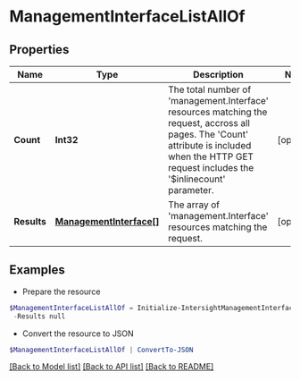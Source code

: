 # ManagementInterfaceListAllOf
## Properties

Name | Type | Description | Notes
------------ | ------------- | ------------- | -------------
**Count** | **Int32** | The total number of &#39;management.Interface&#39; resources matching the request, accross all pages. The &#39;Count&#39; attribute is included when the HTTP GET request includes the &#39;$inlinecount&#39; parameter. | [optional] 
**Results** | [**ManagementInterface[]**](ManagementInterface.md) | The array of &#39;management.Interface&#39; resources matching the request. | [optional] 

## Examples

- Prepare the resource
```powershell
$ManagementInterfaceListAllOf = Initialize-IntersightManagementInterfaceListAllOf  -Count null `
 -Results null
```

- Convert the resource to JSON
```powershell
$ManagementInterfaceListAllOf | ConvertTo-JSON
```

[[Back to Model list]](../README.md#documentation-for-models) [[Back to API list]](../README.md#documentation-for-api-endpoints) [[Back to README]](../README.md)

